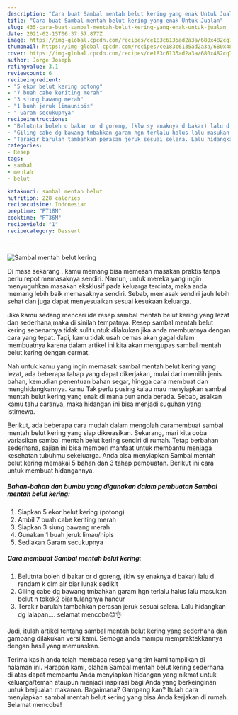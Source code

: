 ```yaml
---
description: "Cara buat Sambal mentah belut kering yang enak Untuk Jualan"
title: "Cara buat Sambal mentah belut kering yang enak Untuk Jualan"
slug: 435-cara-buat-sambal-mentah-belut-kering-yang-enak-untuk-jualan
date: 2021-02-15T06:37:57.877Z
image: https://img-global.cpcdn.com/recipes/ce183c6135ad2a3a/680x482cq70/sambal-mentah-belut-kering-foto-resep-utama.jpg
thumbnail: https://img-global.cpcdn.com/recipes/ce183c6135ad2a3a/680x482cq70/sambal-mentah-belut-kering-foto-resep-utama.jpg
cover: https://img-global.cpcdn.com/recipes/ce183c6135ad2a3a/680x482cq70/sambal-mentah-belut-kering-foto-resep-utama.jpg
author: Jorge Joseph
ratingvalue: 3.1
reviewcount: 6
recipeingredient:
- "5 ekor belut kering potong"
- "7 buah cabe keriting merah"
- "3 siung bawang merah"
- "1 buah jeruk limaunipis"
- " Garam secukupnya"
recipeinstructions:
- "Belutnta boleh d bakar or d goreng, (klw sy enaknya d bakar) lalu d rendam k dlm air biar lunak sedikit"
- "Giling cabe dg bawang tmbahkan garam hgn terlalu halus lalu masukan belut n tokok2 biar tulangnya hancur"
- "Terakir barulah tambahkan perasan jeruk sesuai selera. Lalu hidangkan dg lalapan.... selamat mencoba😊👌"
categories:
- Resep
tags:
- sambal
- mentah
- belut

katakunci: sambal mentah belut 
nutrition: 228 calories
recipecuisine: Indonesian
preptime: "PT18M"
cooktime: "PT36M"
recipeyield: "1"
recipecategory: Dessert

---
```



![Sambal mentah belut kering](https://img-global.cpcdn.com/recipes/ce183c6135ad2a3a/680x482cq70/sambal-mentah-belut-kering-foto-resep-utama.jpg)

Di masa  sekarang , kamu memang bisa memesan masakan praktis tanpa perlu repot memasaknya sendiri. Namun, untuk mereka yang ingin menyuguhkan masakan eksklusif pada keluarga tercinta, maka anda memang lebih baik memasaknya sendiri. Sebab, memasak sendiri jauh lebih sehat dan juga dapat menyesuaikan sesuai kesukaan keluarga.

Jika kamu sedang mencari ide resep sambal mentah belut kering yang lezat dan sederhana,maka di sinilah tempatnya. Resep sambal mentah belut kering  sebenarnya tidak sulit untuk dilakukan jika anda membuatnya dengan cara yang tepat. Tapi, kamu tidak usah cemas akan gagal dalam membuatnya 
karena dalam artikel ini kita akan mengupas sambal mentah belut kering dengan cermat.  



Nah untuk kamu yang ingin memasak sambal mentah belut kering yang lezat, ada beberapa tahap yang dapat dikerjakan, mulai dari memilih jenis bahan, kemudian penentuan bahan segar, hingga cara membuat dan menghidangkannya. kamu Tak perlu pusing kalau mau menyiapkan sambal mentah belut kering yang enak di mana pun anda berada. Sebab, asalkan kamu  tahu caranya, maka hidangan ini bisa menjadi suguhan yang istimewa.

Berikut, ada beberapa cara mudah dalam mengolah caramembuat sambal mentah belut kering yang siap dikreasikan. Sekarang, mari kita coba variasikan sambal mentah belut kering sendiri di rumah. Tetap berbahan sederhana, sajian ini bisa memberi manfaat untuk membantu menjaga kesehatan tubuhmu sekeluarga. Anda bisa menyiapkan Sambal mentah belut kering memakai 5 bahan dan 3 tahap pembuatan. Berikut ini cara untuk membuat hidangannya.

<!--inarticleads1-->

##### Bahan-bahan dan bumbu yang digunakan dalam pembuatan Sambal mentah belut kering:

1. Siapkan 5 ekor belut kering (potong)
1. Ambil 7 buah cabe keriting merah
1. Siapkan 3 siung bawang merah
1. Gunakan 1 buah jeruk limau/nipis
1. Sediakan  Garam secukupnya




<!--inarticleads2-->

##### Cara membuat Sambal mentah belut kering:

1. Belutnta boleh d bakar or d goreng, (klw sy enaknya d bakar) lalu d rendam k dlm air biar lunak sedikit
1. Giling cabe dg bawang tmbahkan garam hgn terlalu halus lalu masukan belut n tokok2 biar tulangnya hancur
1. Terakir barulah tambahkan perasan jeruk sesuai selera. Lalu hidangkan dg lalapan.... selamat mencoba😊👌




Jadi, itulah artikel tentang  sambal mentah belut kering  yang sederhana dan gampang dilakukan versi kami. Semoga anda mampu mempraktekkannya dengan hasil yang memuaskan. 

Terima kasih anda telah membaca resep yang tim kami tampilkan di halaman ini. Harapan kami, olahan  Sambal mentah belut kering sederhana di atas dapat membantu Anda menyiapkan hidangan yang nikmat untuk keluarga/teman ataupun menjadi inspirasi bagi Anda yang berkeinginan untuk berjualan makanan. Bagaimana? Gampang kan? Itulah cara menyiapkan sambal mentah belut kering yang bisa Anda kerjakan di rumah. Selamat mencoba!

